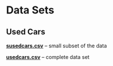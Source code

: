 # **Data Sets**


## Used Cars

[**susedcars.csv**](http://www.rob-mcculloch.org/data/susedcars.csv) &ndash; small subset of the data

[**usedcars.csv**](http://www.rob-mcculloch.org/data/usedcars.csv) &ndash; complete data set
